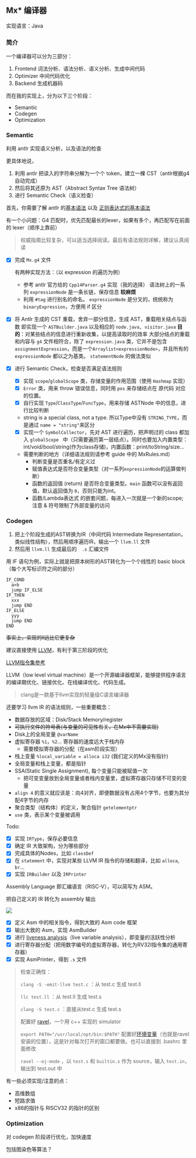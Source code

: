 ## Mx* 编译器

实现语言：Java

### 简介

一个编译器可以分为三部分：

1. Frontend
   词法分析、语法分析、语义分析、生成中间代码
2. Optimizer
   中间代码优化
3. Backend
   生成机器码

而在我的实现上，分为以下三个阶段：

- Semantic
- Codegen
- Optimization

### Semantic

利用 antlr 实现语义分析，以及语法的检查

更具体地说，

1. 利用 antlr 把读入的字符串分解为一个个 token，建立一棵 CST（antlr根据g4自动完成）
2. 然后将其还原为 AST（Abstract Syntax Tree 语法树）
3. 进行 Semantic Check（语义检查）

首先，你需要了解 antlr 的[基本语法](https://blog.csdn.net/pourtheworld/article/details/108304505?ops_request_misc=%257B%2522request%255Fid%2522%253A%2522163324419316780255290255%2522%252C%2522scm%2522%253A%252220140713.130102334.pc%255Fall.%2522%257D&request_id=163324419316780255290255&biz_id=0&utm_medium=distribute.pc_search_result.none-task-blog-2~all~first_rank_ecpm_v1~rank_v31_ecpm-2-108304505.first_rank_v2_pc_rank_v29&utm_term=g4%E5%9F%BA%E6%9C%AC%E8%AF%AD%E6%B3%95&spm=1018.2226.3001.4187) 以及 [正则表达式的基本语法](https://www.runoob.com/regexp/regexp-syntax.html)

有一个小问题：G4 匹配时，优先匹配最长的lexer，如果有多个，再匹配写在前面的 lexer（顺序上靠前）

> 权威指南比较复杂，可以适当选择阅读。最后有语法规则详解，建议认真阅读

- [x] 完成 `Mx.g4` 文件

  有两种实现方法：（以 expression 的遍历为例）

  - 参考 antlr 官方给的 `Cpp14Parser.g4` 实现（我的选择） 
    语法树上的一系列 `expressionNode` 是一条长链，保存信息 **较麻烦**
  - 利用 `#tag` 进行别名的命名。
    `expressionNode` 是分叉的，统统称为 `binaryExpression`，方便用 if 区分

- [x] 将 Antlr 生成的 CST 重载，舍弃一部分信息，生成 AST，重载相关结点与函数
  即实现一个 `ASTBuilder.java` 以及相应的 `node.java, visitor.java`
  **目的**：对某些结点的信息进行重新收集，以提高读取时的效率
  大部分结点的重载和内容与 `g4` 文件相符合，除了 `expression.java` 类，它并不是包含 `assignmentExpression`，而是一个`Arraylist<expressionNode>`，并且所有的 `expressionNode` 都以之为基类。
  `statementNode` 的做法类似

- [x] 进行 Semantic Check，检查是否满足语法规则
  - [x] 实现 `scope`/`globalScope` 类，存储变量的作用范围（使用 `Hashmap` 实现）
  - [x] `Error` 类，用来 throw 错误信息，同时用 `pos` 来存储结点在 原代码 对应的位置。
  - [x] 自行实现 `Type`/`ClassType`/`FuncType`，用来存储 ASTNode 中的信息，进行比较判断
  - string is a special class, not a type. 所以Type中没有 `STRING_TYPE`，而是通过 `name = "string"`来区分
  - [x] 实现一个 `SymbolCollector`，先对 AST 进行遍历，把声明过的 class 都加入 `globalScope `  中（只需要遍历第一层结点）。同时也要加入内置类型：int/void/bool/string(作为class存储)，内置函数：print/toString/size...
  - 需要判断的地方（详细语法规则请参考 guide 中的 MxRules.md）
    - 判断变量是否重名/有定义过
    - 赋值表达式是否符合变量类型（对一系列`expressionNode`的运算做判断）
    - 函数的返回值 (return) 是否符合变量类型。`main` 函数可以没有返回值，默认返回值为 `0`，否则只能为int。
    - 函数/Lambda表达式 的嵌套问题，每进入一次就是一个新的scope; 注意 & 符号限制了外部变量的访问

### Codegen

1. 把上个阶段生成的AST转换为IR（中间代码 Intermediate Representation，类似线性结构），然后用顺序遍历IR，输出一个 `llvm.ll` 文件
2. 然后用 `llvm.ll` 生成最后的　`.s` 汇编文件

用 IF 语句为例，实际上就是把原本树形的AST转化为一个个线性的 basic block（每个大写标识符之间的部分）

```
IF_COND
  a>b
  jump IF_ELSE
IF_THEN
  xxx
  jump END
IF_ELSE
  yyy
  jump END
END      
```

~~事实上，实现的ll远比它更复杂~~

建议直接使用 [LLVM](https://www.zhihu.com/column/c_1267851596689457152)，有利于第三阶段的优化

[LLVM指令集参考](https://blog.csdn.net/qq_37206105/article/details/115274241)

LLVM（low level virtual machine）是一个开源编译器框架，能够提供程序语言的编译期优化、链接优化、在线编译优化、代码生成。

> clang是一款基于llvm实现的轻量级C语言编译器

还要学习 llvm IR 的语法规则，一些重要概念：

- 数据存放的区域：Disk/Stack Memory/register
- ~~可执行文件的符号表(与变量的可见性有关，在Mx中不需要实现)~~
- Disk上的全局变量 `@varName`
- 虚拟寄存器 `%1`，`%2`... 寄存器的速度远大于栈内存
  - 需要模拟寄存器的分配（在asm阶段实现）
- 栈上变量 `%local_variable = alloca i32` (我们定义的Mx没有指针)
- 全局变量和栈上变量，都是指针
- SSA(Static Single Assignment), 每个变量只能被赋值一次
  - 把可变变量放到全局变量或者栈内变量里，虚拟寄存器只存储不可变的变量
- `align 4` 的意义就应该是：向4对齐，即便数据没有占用4个字节，也要为其分配4字节的内存
- 聚合类型（结构体）的定义，聚合指针 `getelementptr`
- `use` 类，表示某个变量被调用

Todo:

- [x] 实现 `IRType`，保存必要信息
- [x] 确定 IR 大致架构，分为哪些部分
- [x] 完成具体的Nodes，比如 `classDef`
- [x] 在 `statement` 中，实现对某些 LLVM IR 指令的存储和翻译，比如 `alloca`, `br`...
- [x] 实现 `IRBuilder` 以及 `IRPrinter`

Assembly Language 即汇编语言（RISC-V），可以简写为 ASM。

把自己定义的 IR 转化为 assembly 输出

![](https://img-blog.csdnimg.cn/76b4f20b8bb447d297759f98d3434a07.png?x-oss-process=image/watermark,type_d3F5LXplbmhlaQ,shadow_50,text_Q1NETiBAQ2VybWFu,size_20,color_FFFFFF,t_70,g_se,x_16)

- [x] 定义 Asm 中的相关指令，得到大致的 Asm code 框架
- [x] 输出大致的 Asm，实现 AsmBuilder
- [x] 进行 [liveness analysis](https://en.wikipedia.org/wiki/Live-variable_analysis)（live variable analysis），即变量的活跃性分析
- [x] 进行寄存器分配（把用数字编号的虚拟寄存器，转化为RV32I指令集的通用寄存器）
- [x] 实现 AsmPrinter，得到 `.s` 文件

> 检查正确性：
> 
> `clang -S -emit-llvm test.c` ：从 test.c 生成 test.ll
> 
> `llc test.ll` ：从 test.ll 生成 test.s
> 
> `clang -S test.c` ：直接从test.c 生成 test.s
> 
> 配置好 [ravel](https://github.com/Yveh/ravel/tree/bd8e38e0cfd57dd6b1d108b224c1c4966485de96)，一个用 c++ 实现的 simulator
> 
> `export PATH="/usr/local/opt/bin:$PATH"` 配置好[环境变量](https://blog.csdn.net/xkx_07_10/article/details/128143925)（也就是ravel安装的位置），这是针对每次打开的窗口都要做。也可以直接到 .bashrc 里面修改
> 
> `ravel --oj-mode` ，以 `test.s` 和 `builtin.s` 作为 source，输入 `test.in`，输出到 test.out 中

有一些必须实现/注意的点：
- 高维数组
- 短路求值
- x86的指针与 RISCV32 的指针的区别

### Optimization

对 codegen 阶段进行优化，加快速度

包括图染色等算法？